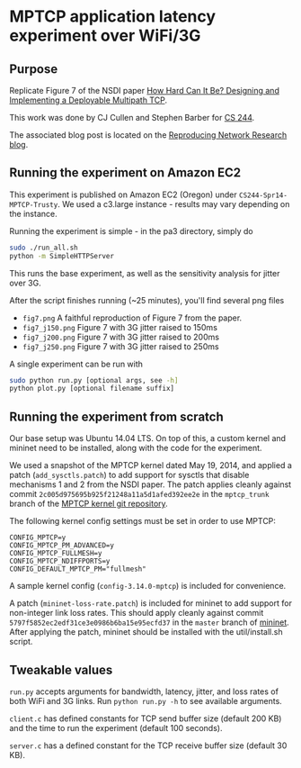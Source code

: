 MPTCP application latency experiment over WiFi/3G
=================================================

Purpose
-------
Replicate Figure 7 of the NSDI paper [How Hard Can It Be? Designing and Implementing a Deployable Multipath TCP](https://www.usenix.org/conference/nsdi12/technical-sessions/presentation/raiciu).

This work was done by CJ Cullen and Stephen Barber for [CS 244](http://cs244.stanford.edu).

The associated blog post is located on the [Reproducing Network Research blog](http://reproducingnetworkresearch.wordpress.com/2014/06/02/cs244-14-mptcp-application-latency-over-wifi-and-3g/).

Running the experiment on Amazon EC2
------------------------------------
This experiment is published on Amazon EC2 (Oregon) under `CS244-Spr14-MPTCP-Trusty`. We used
a c3.large instance - results may vary depending on the instance.

Running the experiment is simple - in the pa3 directory, simply do
```sh
sudo ./run_all.sh
python -m SimpleHTTPServer
```

This runs the base experiment, as well as the sensitivity analysis for jitter
over 3G.

After the script finishes running (~25 minutes), you'll find several png files

- `fig7.png` A faithful reproduction of Figure 7 from the paper.
- `fig7_j150.png` Figure 7 with 3G jitter raised to 150ms
- `fig7_j200.png` Figure 7 with 3G jitter raised to 200ms
- `fig7_j250.png` Figure 7 with 3G jitter raised to 250ms

A single experiment can be run with
```sh
sudo python run.py [optional args, see -h]
python plot.py [optional filename suffix]
```

Running the experiment from scratch
-----------------------------------
Our base setup was Ubuntu 14.04 LTS. On top of this, a custom kernel and mininet
need to be installed, along with the code for the experiment.

We used a snapshot of the MPTCP kernel dated May 19, 2014, and applied a patch
(`add_sysctls.patch`) to add support for sysctls that disable mechanisms 1 and 2
from the NSDI paper. The patch applies cleanly against commit
`2c005d975695b925f21248a11a5d1afed392ee2e` in the `mptcp_trunk` branch of the
[MPTCP kernel git repository](https://github.com/multipath-tcp/mptcp).

The following kernel config settings must be set in order to use MPTCP:
```
CONFIG_MPTCP=y
CONFIG_MPTCP_PM_ADVANCED=y
CONFIG_MPTCP_FULLMESH=y
CONFIG_MPTCP_NDIFFPORTS=y
CONFIG_DEFAULT_MPTCP_PM="fullmesh"
```

A sample kernel config (`config-3.14.0-mptcp`) is included for convenience.

A patch (`mininet-loss-rate.patch`) is included for mininet to add support for
non-integer link loss rates.
This should apply cleanly against commit
`5797f5852ec2edf31ce3e0986b6ba15e95ecfd37` in the `master` branch of
[mininet](https://github.com/mininet/mininet). After applying the patch, mininet
should be installed with the util/install.sh script.

Tweakable values
----------------
`run.py` accepts arguments for bandwidth, latency, jitter, and loss rates of
both WiFi and 3G links. Run `python run.py -h` to see available arguments.

`client.c` has defined constants for TCP send buffer size (default 200 KB) and
the time to run the experiment (default 100 seconds).

`server.c` has a defined constant for the TCP receive buffer size (default 30
KB).

